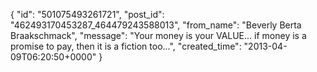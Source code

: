  {
   "id": "501075493261721",
   "post_id": "462493170453287_464479243588013",
   "from_name": "Beverly Berta Braakschmack",
   "message": "Your money is your VALUE... if money is a promise to pay, then it is a fiction too...",
   "created_time": "2013-04-09T06:20:50+0000"
 }
